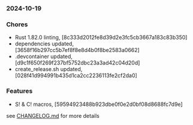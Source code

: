 ### 2024-10-19

### Chores
+ Rust 1.82.0 linting, [8c333d2012fe8d39d2e3fc5cb3667a183c83b350]
+ dependencies updated, [3658f16b297cc5b7ef8f8e8d4b0f8be2583a0662]
+ .devcontainer updated, [d9c1f650f269f237bf5752dbc23a3ad42c04d20d]
+ create_release.sh updated, [028f41d994991b435d1ca2cc2236113fe2cf2da0]

### Features
+ S! & C! macros, [59594923488b923dbe0f0e2d0bf08d8688fc7d9e]

see <a href='https://github.com/mrjackwills/leafcast_pi/blob/main/CHANGELOG.md'>CHANGELOG.md</a> for more details
